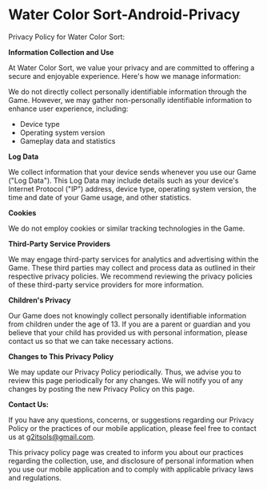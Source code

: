# Water Color Sort-Android-Privacy

Privacy Policy for Water Color Sort:

**Information Collection and Use**

At Water Color Sort, we value your privacy and are committed to offering a secure and enjoyable experience. Here's how we manage information:

We do not directly collect personally identifiable information through the Game. However, we may gather non-personally identifiable information to enhance user experience, including:

- Device type
- Operating system version
- Gameplay data and statistics

**Log Data**

We collect information that your device sends whenever you use our Game ("Log Data"). This Log Data may include details such as your device's Internet Protocol ("IP") address, device type, operating system version, the time and date of your Game usage, and other statistics.

**Cookies**

We do not employ cookies or similar tracking technologies in the Game.

**Third-Party Service Providers**

We may engage third-party services for analytics and advertising within the Game. These third parties may collect and process data as outlined in their respective privacy policies. We recommend reviewing the privacy policies of these third-party service providers for more information.

**Children's Privacy**

Our Game does not knowingly collect personally identifiable information from children under the age of 13. If you are a parent or guardian and you believe that your child has provided us with personal information, please contact us so that we can take necessary actions.

**Changes to This Privacy Policy**

We may update our Privacy Policy periodically. Thus, we advise you to review this page periodically for any changes. We will notify you of any changes by posting the new Privacy Policy on this page.

**Contact Us:**

If you have any questions, concerns, or suggestions regarding our Privacy Policy or the practices of our mobile application, please feel free to contact us at g2itsols@gmail.com.

This privacy policy page was created to inform you about our practices regarding the collection, use, and disclosure of personal information when you use our mobile application and to comply with applicable privacy laws and regulations.
